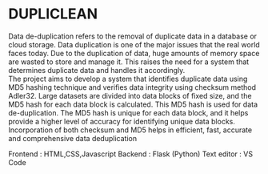
# DUPLICLEAN
Data de-duplication refers to the removal of duplicate data in a database or cloud storage.
Data duplication is one of the major issues that the real world faces today. Due to the
duplication of data, huge amounts of memory space are wasted to store and manage it. This
raises the need for a system that determines duplicate data and handles it accordingly.<br/> The
project aims to develop a system that identifies duplicate data using MD5 hashing technique
and verifies data integrity using checksum method Adler32. Large datasets are divided into
data blocks of fixed size, and the MD5 hash for each data block is calculated. This MD5 hash
is used for data de-duplication. The MD5 hash is unique for each data block, and it helps
provide a higher level of accuracy for identifying unique data blocks. Incorporation of both
checksum and MD5 helps in efficient, fast, accurate and comprehensive data deduplication<br/>

Frontend : HTML,CSS,Javascript
Backend : Flask (Python)
Text editor : VS Code
